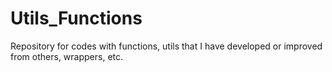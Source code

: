 # Utils_Functions
Repository for codes with functions, utils that I have developed or improved from others, wrappers, etc.
